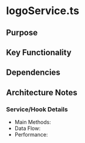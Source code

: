 # logoService.ts

## Purpose

## Key Functionality

## Dependencies

## Architecture Notes

### Service/Hook Details
- Main Methods: 
- Data Flow: 
- Performance: 
